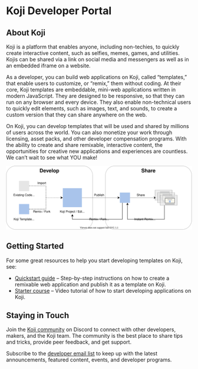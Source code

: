# Koji Developer Portal

## About Koji

Koji is a platform that enables anyone, including non-techies, to quickly create interactive content, such as selfies, memes, games, and utilities. Kojis can be shared via a link on social media and messengers as well as in an embedded iframe on a website.

As a developer, you can build web applications on Koji, called “templates,” that enable users to customize, or “remix,” them without coding. At their core, Koji templates are embeddable, mini-web applications written in modern JavaScript. They are designed to be responsive, so that they can run on any browser and every device. They also enable non-technical users to quickly edit elements, such as images, text, and sounds, to create a custom version that they can share anywhere on the web.

On Koji, you can develop templates that will be used and shared by millions of users across the world. You can also monetize your work through licensing, asset packs, and other developer compensation programs. With the ability to create and share remixable, interactive content, the opportunities for creative new applications and experiences are countless. We can’t wait to see what YOU make!

![Overview of the Koji development process](/images/Koji-developer.svg "Koji development process")

## Getting Started

For some great resources to help you start developing templates on Koji, see:

*   [Quickstart guide](https://withkoji.com/developer/quickstart) – Step-by-step instructions on how to create a remixable web application and publish it as a template on Koji.
*   [Starter course](https://withkoji.com/developer/getting-started) – Video tutorial of how to start developing applications on Koji.

## Staying in Touch

Join the [Koji community](https://discord.gg/eQuMJF6) on Discord to connect with other developers, makers, and the Koji team. The community is the best place to share tips and tricks, provide peer feedback, and get support.

Subscribe to the [developer email list](http://eepurl.com/g5odab) to keep up with the latest announcements, featured content, events, and developer programs.
